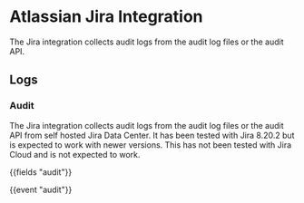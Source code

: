 # Atlassian Jira Integration

The Jira integration collects audit logs from the audit log files or the audit API.

## Logs

### Audit

The Jira integration collects audit logs from the audit log files or the audit API from self hosted Jira Data Center. It has been tested with Jira 8.20.2 but is expected to work with newer versions.  This has not been tested with Jira Cloud and is not expected to work.

{{fields "audit"}}

{{event "audit"}}